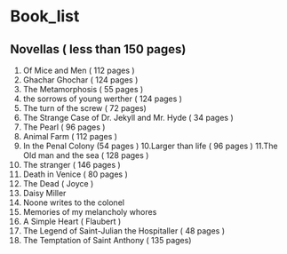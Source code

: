 # Book_list

## Novellas ( less than 150 pages) 

1. Of Mice and Men ( 112 pages ) 
2. Ghachar Ghochar ( 124 pages ) 
3. The Metamorphosis ( 55 pages ) 
4. the sorrows of young werther ( 124 pages ) 
5. The turn of the screw ( 72 pages) 
6. The Strange Case of Dr. Jekyll and Mr. Hyde ( 34 pages ) 
7. The Pearl ( 96 pages ) 
8. Animal Farm ( 112 pages ) 
9. In the Penal Colony (54 pages ) 
10.Larger than life ( 96 pages ) 
11.The Old man and the sea ( 128 pages ) 
12. The stranger ( 146 pages ) 
13. Death in Venice ( 80 pages ) 
14. The Dead ( Joyce ) 
15. Daisy Miller 
16. Noone writes to the colonel 
17. Memories of my melancholy whores 
18. A Simple Heart ( Flaubert ) 
19. The Legend of Saint-Julian the Hospitaller ( 48 pages ) 
20. The Temptation of Saint Anthony ( 135 pages) 
